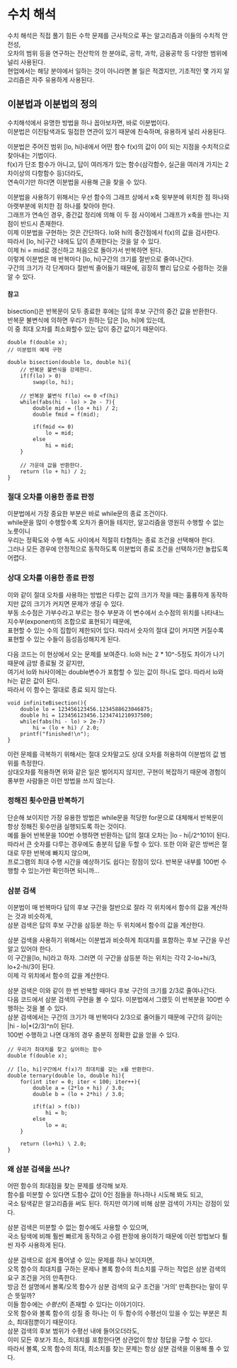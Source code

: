 # 수치 해석

수치 해석은 직접 풀기 힘든 수학 문제를 근사적으로 푸는 알고리즘과 이들의 수치적 안전성,  
오차의 범위 등을 연구하는 전산학의 한 분야로, 공학, 과학, 금융공학 등 다양한 범위에 널리 사용된다.  
현업에서는 해당 분야에서 일하는 것이 아니라면 볼 일은 적겠지만, 기초적인 몇 가지 알고리즘은 자주 유용하게 사용된다.  

## 이분법과 이분법의 정의

수치해석에서 유명한 방법을 하나 꼽아보자면, 바로 이분법이다.  
이분법은 이진탐색과도 밀접한 연관이 있기 때문에 친숙하며, 유용하게 널리 사용된다.  


이분법은 주어진 범위 [lo, hi]내에서 어떤 함수 f(x)의 값이 0이 되는 지점을 수치적으로 찾아내는 기법이다.  
f(x)가 단조 함수가 아니고, 답이 여러개가 있는 함수(삼각함수, 실근을 여러개 가지는 2차이상의 다항함수 등)더라도,  
연속이기만 하더면 이분법을 사용해 근을 찾을 수 있다.  


이분법을 사용하기 위해서는 우선 함수의 그래프 상에서 x축 윗부분에 위치한 점 하나와 아랫부분에 위치한 점 하나를 찾아야 한다.  
그래프가 연속인 경우, 중간값 정리에 의해 이 두 점 사이에서 그래프가 x축을 만나는 지점이 반드시 존재한다.  
이제 이분법을 구현하는 것은 간단하다. lo와 hi의 중간점에서 f(x)의 값을 검사한다.  
따라서 [lo, hi]구간 내에도 답이 존재한다는 것을 알 수 있다.  
이제 hi = mid로 갱신하고 처음으로 돌아가서 반복하면 된다.  
이렇게 이분법은 매 반복마다 [lo, hi]구간의 크기를 절반으로 줄여나간다.  
구간의 크기가 각 단계마다 절반씩 줄어들기 때문에, 굉장히 빨리 답으로 수렴하는 것을 알 수 있다.  

#### 참고

bisection()은 반복문이 모두 종료한 후에는 답의 후보 구간의 중간 값을 반환한다.  
반복문 불변식에 의하면 우리가 원하는 답은 [lo, hi]에 있는데,  
이 중 최대 오차를 최소화할수 있는 답이 중간 값이기 때문이다.  

```{.cpp}
double f(double x);
// 이분법의 예제 구현

double bisection(double lo, double hi){
	// 반복문 불변식을 강제한다.
	if(f(lo) > 0)
		swap(lo, hi);

	// 반복문 불변식 f(lo) <= 0 <f(hi)
	while(fabs(hi - lo) > 2e - 7){
		double mid = (lo + hi) / 2;
		double fmid = f(mid);

		if(fmid <= 0)
			lo = mid;
		else
			hi = mid;
	}

	// 가운데 값을 반환한다.
	return (lo + hi) / 2;
}
```

### 절대 오차를 이용한 종료 판정

이분법에서 가장 중요한 부분은 바로 while문의 종료 조건이다.  
while문을 많이 수행할수록 오차가 줄어들 테지만, 알고리즘을 영원히 수행할 수 없는 노릇이니  
우리는 정확도와 수행 속도 사이에서 적절히 타협하는 종료 조건을 선택해야 한다.  
그러나 모든 경우에 안정적으로 동작하도록 이분법의 종료 조건을 선택하기란 놀랍도록 어렵다.  

### 상대 오차를 이용한 종료 판정

이와 같이 절대 오차를 사용하는 방법은 다루는 값의 크기가 작을 때는 훌륭하게 동작하지만 값의 크기가 커지면 문제가 생길 수 있다.  
부동 소수점은 가부수라고 부르는 정수 부분과 이 변수에서 소수점의 위치를 나타내느 지수부(exponent)의 조합으로 표현되기 때문에,  
표현할 수 있는 수의 집합이 제한되어 있다. 따라서 숫자의 절대 값이 커지면 커질수록 표현할 수 있는 수들이 듬성듬성해지게 된다.  


다음 코드는 이 현상에서 오는 문제를 보여준다. lo와 hi는 2 * 10^-5정도 차이가 나기 때문에 금방 종료될 것 같지만,  
여기서 lo와 hi사이에는 double변수가 포함할 수 있는 값이 하나도 없다. 따라서 lo와 hi는 같은 값이 된다.  
따라서 이 함수는 절대로 종료 되지 않는다.

```{.cpp}
void infiniteBisection(){
	double lo = 123456123456.1234588623046875;
	double hi = 123456123456.1234741210937500;
	while(fabs(hi - lo) > 2e-7)
		hi = (lo + hi) / 2.0;
	printf("finished!\n");
}
```
이런 문제를 극복하기 위해서는 절대 오차말고도 상대 오차를 허용하여 이분법의 값 범위를 측정한다.  
상대오차를 적용하면 위와 같은 일은 벌어지지 않지만, 구현이 복잡하기 때문에 경험이 풍부한 사람들은 이런 방법을 쓰지 않는다.  

### 정해진 횟수만큼 반복하기

단순해 보이지만 가장 유용한 방법은 while문을 적당한 for문으로 대체해서 반복문이 항상 정해진 횟수만큼 실행되도록 하는 것이다.  
예를 들어 반복문을 100번 수행하면 반환하는 답의 절대 오차는 |lo - hi|/2^101이 된다.  
따라서 큰 숫자를 다루는 경우에도 충분히 답을 두할 수 있다. 또한 이와 같은 방버은 절대로 무한 반복에 빠지지 않으며,  
프로그램의 최대 수행 시간을 예상하기도 쉽다는 장점이 있다. 반복문 내부를 100번 수행할 수 있는가만 확인하면 되니까...

### 삼분 검색

이분법이 매 반복마다 답의 후보 구간을 절반으로 잘라 각 위치에서 함수의 값을 계산하는 것과 비슷하게,  
삼분 검색은 답의 후보 구간을 삼등분 하는 두 위치에서 함수의 값을 계산한다.  


삼분 검색을 사용하기 위해서는 이분법과 비슷하게 최대치를 포함하는 후보 구간을 우선 알고 있어야 한다.  
이 구간을[lo, hi]라고 하자. 그러면 이 구간을 삼등분 하는 위치는 각각 2-lo+hi/3, lo+2-hi/3이 된다.  
이제 각 위치에서 함수의 값을 계산한다.  

삼분 검색은 이와 같이 한 번 반복할 때마다 후보 구간의 크기를 2/3로 줄여나간다.  
다음 코드에서 삼분 검색의 구현을 볼 수 있다. 이분법에서 그랬듯 이 반복분을 100번 수행하는 것을 볼 수 있다.  
삼분 검색에서는 구간의 크기가 매 반복마다 2/3으로 줄어들기 때문에 구간의 길이는 |hi - lo|\*(2/3)^n이 된다.  
100번 수행하고 나면 대개의 경우 충분히 정확한 값을 얻을 수 있다.  

```{.cpp}
// 우리가 최대치를 찾고 싶어하는 함수
double f(double x);

// [lo, hi]구간에서 f(x)가 최대치를 갖는 x를 반환한다.
double ternary(double lo, double hi){
	for(int iter = 0; iter < 100; iter++){
		double a = (2*lo + hi) / 3.0;
		double b = (lo + 2*hi) / 3.0;

		if(f(a) > f(b))
			hi = b;
		else
			lo = a;
	}

	return (lo+hi) \ 2.0;
}
```

### 왜 삼분 검색을 쓰나?

어떤 함수의 최대점을 찾는 문제를 생각해 보자.  
함수를 미분할 수 있다면 도함수 값이 0인 점들을 하나하나 시도해 봐도 되고,  
국소 탐색같은 알고리즘을 써도 된다. 하지만 여기에 비해 삼분 검색이 가지는 강점이 있다.  


삼분 검색은 미분할 수 없는 함수에도 사용할 수 있으며,  
국소 탐색에 비해 훨씬 빠르게 동작하고 수렴 판정에 용이하기 때문에 이런 방법보다 훨씬 자주 사용하게 된다.  


삼분 검색으로 쉽게 풀어낼 수 있는 문제를 하나 보이자면,  
오목 함수의 최대치를 구하는 문제나 볼록 함수의 최소치를 구하는 작업은 삼분 검색의 요구 조건을 거의 만족한다.  
방금 전 설명에서 볼록/오목 함수가 삼분 검색의 요구 조건을 '거의' 만족한다는 말이 무슨 뜻일까?  
이들 함수에는 *수평선*이 존재할 수 있다는 이야기이다.  
오목 함수와 볼록 함수의 성질 중 하나는 이 두 함수의 수평선이 있을 수 있는 부분은 최소, 최대점뿐이기 때문이다.  
삼분 검색의 후보 범위가 수평선 내에 들어오더라도,  
이미 모든 후보가 최소, 최대치를 포함한다면 상관없이 항상 정답을 구할 수 있다.  
따라서 볼록, 오목 함수의 최대, 최소치를 찾는 문제는 항상 삼분 검색을 이용해 풀 수 있다.  































































































